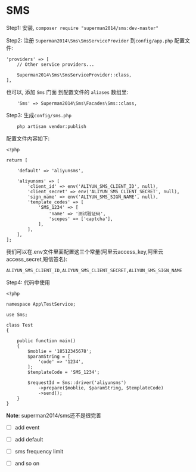 # SMS


Step1: 安装, `composer require "superman2014/sms:dev-master"`

Step2: 注册 `Superman2014\Sms\SmsServiceProvider` 到`config/app.php` 配置文件:

```
'providers' => [
    // Other service providers...

    Superman2014\Sms\SmsServiceProvider::class,
],

```

也可以, 添加 `Sms` 门面 到配置文件的 `aliases` 数组里:

```
    'Sms' => Superman2014\Sms\Facades\Sms::class,
```

Step3: 生成`config/sms.php`

```
    php artisan vendor:publish
```

配置文件内容如下:

```
<?php

return [

    'default' => 'aliyunsms',

    'aliyunsms' => [
        'client_id' => env('ALIYUN_SMS_CLIENT_ID', null),
        'client_secret' => env('ALIYUN_SMS_CLIENT_SECRET', null),
        'sign_name' => env('ALIYUN_SMS_SIGN_NAME', null),
        'template_codes' => [
            'SMS_1234' => [
                'name' => '测试验证码',
                'scopes' => ['captcha'],
            ],
        ],
    ],
];
```

我们可以在.env文件里面配置这三个常量(阿里云access_key,阿里云access_secret,短信签名):

`ALIYUN_SMS_CLIENT_ID,ALIYUN_SMS_CLIENT_SECRET,ALIYUN_SMS_SIGN_NAME`

Step4: 代码中使用

```
<?php

namespace App\TestService;

use Sms;

class Test
{

    public function main()
    {
        $moblie = '18512345678';
        $paramString = [
            'code' => '1234',
        ];
        $templateCode = 'SMS_1234';

        $requestId = Sms::driver('aliyunsms')
            ->prepare($moblie, $paramString, $templateCode)
            ->send();
    }
}
```

**Note**: superman2014/sms还不是很完善

- [ ] add event
- [ ] add default
- [ ] sms frequency limit
- [ ] and so on



